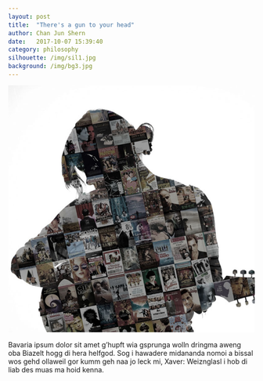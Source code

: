 ```yaml
---
layout: post
title:  "There's a gun to your head"
author: Chan Jun Shern
date:   2017-10-07 15:39:40
category: philosophy
silhouette: /img/sil1.jpg
background: /img/bg3.jpg
---
```


![Picture 1](/img/3.jpg)

Bavaria ipsum dolor sit amet g’hupft wia gsprunga wolln dringma aweng oba Biazelt hogg di hera helfgod. Sog i hawadere midananda nomoi a bissal wos gehd ollaweil gor kumm geh naa jo leck mi, Xaver: Weiznglasl i hob di liab des muas ma hoid kenna.

